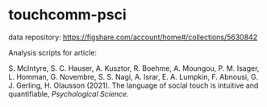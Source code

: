 # touchcomm-psci

data repository: https://figshare.com/account/home#/collections/5630842 

Analysis scripts for article:

S. McIntyre, S. C. Hauser, A. Kusztor, R. Boehme, A. Moungou, P. M. Isager, L. Homman, G. Novembre, S. S. Nagi, A. Israr, E. A. Lumpkin, F. Abnousi, G. J. Gerling, H. Olausson (2021). The language of social touch is intuitive and quantifiable, *Psychological Science.*
